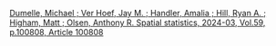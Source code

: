 
[Dumelle, Michael ; Ver Hoef, Jay M. ; Handler, Amalia ; Hill, Ryan A. ; Higham, Matt ; Olsen, Anthony R.
Spatial statistics, 2024-03, Vol.59, p.100808, Article 100808](https://mines.primo.exlibrisgroup.com/discovery/fulldisplay?docid=cdi_crossref_primary_10_1016_j_spasta_2023_100808&context=PC&vid=01COLSCHL_INST:MINES&lang=en&search_scope=MyInst_and_CI&adaptor=Primo%20Central&tab=Everything&query=any,contains,conductivity%20of%20lakes&mode=Basic)

